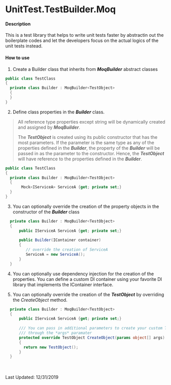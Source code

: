 # UnitTest.TestBuilder.Moq

#### Description
This is a test library that helps to write unit tests faster by abstractin out the boilerplate codes and let the developers focus on the actual logics of the unit tests instead.

#### How to use
1. Create a Builder class that inherits from ***MoqBuilder*** abstract classes
   

```C#
public class TestClass
{
  private class Builder : MoqBuilder<TestObject>
  {
  }
}
```

2. Define class properties in the ***Builder*** class. 
> All reference type properties except string will be dynamically created and assigned by ***MoqBuilder***.
>
> The ***TestObject*** is created using its public constructor that has the most parameters. If the parameter is the same type as any of the properties defined
> in the ***Builder***, the property of the ***Builder*** will be passed in as the parameter to the constructor. Hence, the ***TestObject*** will have reference
> to the properties defined in the ***Builder***.

```C#
public class TestClass
{
  private class Builder : MoqBuilder<TestObject>
  {
       Mock<IServiceA> ServiceA {get; private set;}
  }
}
```

3. You can optionally override the creation of the property objects in the constructor of the ***Builder*** class

```C#
  private class Builder : MoqBuilder<TestObject>
  {
      public IServiceA ServiceA {get; private set;}
      
      public Builder(IContainer container)
      {
         // override the creation of ServiceA
         ServiceA = new ServiceA();
      }
  }
```

4. You can optionally use dependency injection for the creation of the properties. You can define a custom DI container using your favorite DI library that implements the IContainer interface.


5. You can optionally override the creation of the ***TestObject*** by overriding the *CreateObject* method.

```C#
  private class Builder : MoqBuilder<TestObject>
  {
      public IServiceA ServiceA {get; private set;}
      
      /// You can pass in additional parameters to create your custom TestObject
      /// through the *args* paramater
      protected override TestObject CreateObject(params object[] args)
      {
        return new TestObject();
      }
  }
```

<br>
<br>
Last Updated: 12/31/2019